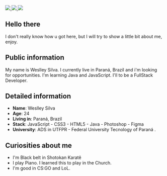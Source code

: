<div>
    <a target='_blank' href="https://twitter.com/wes_silvas">
        <img src="https://img.shields.io/badge/Twitter-1DA1F2?style=for-the-badge&logo=twitter&logoColor=white">
    </a>
    <a target='_blank' href="https://instagram.com/weslley.s11">
        <img src="https://img.shields.io/badge/Instagram-E4405F?style=for-the-badge&logo=instagram&logoColor=white">
    </a>
    <a target='_blank' href="https://www.linkedin.com/in/silvaweslley/">
        <img src="https://img.shields.io/badge/LinkedIn-0077B5?style=for-the-badge&logo=linkedin&logoColor=white">
    </a>
</div>

## Hello there

I don't really know how u got here, but I will try to show a little bit about me, enjoy.

## Public information

My name is Weslley Silva. I currently live in Paraná, Brazil and i'm looking for opportunities. 
I'm learning Java and JavaScript. 
I'll to be a FullStack Developer.

## Detailed information

* **Name**: Weslley Silva
* **Age**: 24
* **Living in**: Paraná, Brazil
* **Stack**: JavaScript - CSS3 - HTML5 - Java - Photoshop - Figma
* **University**: ADS in UTFPR - Federal University Tecnology of Paraná .

## Curiosities about me
* I'm Black belt in Shotokan Karatê
* I play Piano. I learned this to play in the Church.
* I'm good in CS:GO and LoL.

